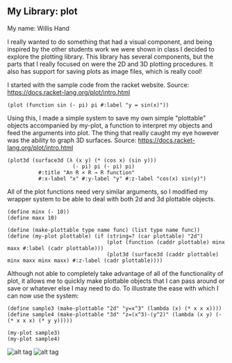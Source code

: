 ## My Library: plot
My name: Willis Hand

I really wanted to do something that had a visual component, and being inspired by the other students work we were shown in class I decided to explore the plotting library. This library has several components, but the parts that I really focused on were the 2D and 3D plotting procedures. It also has support for saving plots as image files, which is really cool!

I started with the sample code from the racket website.
Source: https://docs.racket-lang.org/plot/intro.html
```
(plot (function sin (- pi) pi #:label "y = sin(x)"))
```
Using this, I made a simple system to save my own simple "plottable" objects accompanied by my-plot, a function to interpret my objects and feed the arguments into plot. The thing that really caught my eye however was the ability to graph 3D surfaces.
Source: https://docs.racket-lang.org/plot/intro.html
```
(plot3d (surface3d (λ (x y) (* (cos x) (sin y)))
                     (- pi) pi (- pi) pi)
          #:title "An R × R → R function"
          #:x-label "x" #:y-label "y" #:z-label "cos(x) sin(y)")
```
All of the plot functions need very similar arguments, so I modified my wrapper system to be able to deal with both 2d and 3d plottable objects.
```
(define minx (- 10))
(define maxx 10)

(define (make-plottable type name func) (list type name func))
(define (my-plot plottable) (if (string=? (car plottable) "2d")
                                (plot (function (caddr plottable) minx maxx #:label (cadr plottable)))
                                (plot3d (surface3d (caddr plottable) minx maxx minx maxx) #:z-label (cadr plottable))))
```
Although not able to completely take advantage of all of the functionality of plot, it allows me to quickly make plottable objects that I can pass around or save or whatever else I may need to do. To illustrate the ease with which I can now use the system:
```
(define sample3 (make-plottable "2d" "y=x^3" (lambda (x) (* x x x))))
(define sample4 (make-plottable "3d" "z=(x^3)-(y^2)" (lambda (x y) (- (* x x x) (* y y)))))
```
```
(my-plot sample3)
(my-plot sample4)
```
![alt tag](https://raw.githubusercontent.com/whand662/FP1/sample3-2D.png)
![alt tag](https://raw.githubusercontent.com/whand662/FP1/sample4-3D.png)
